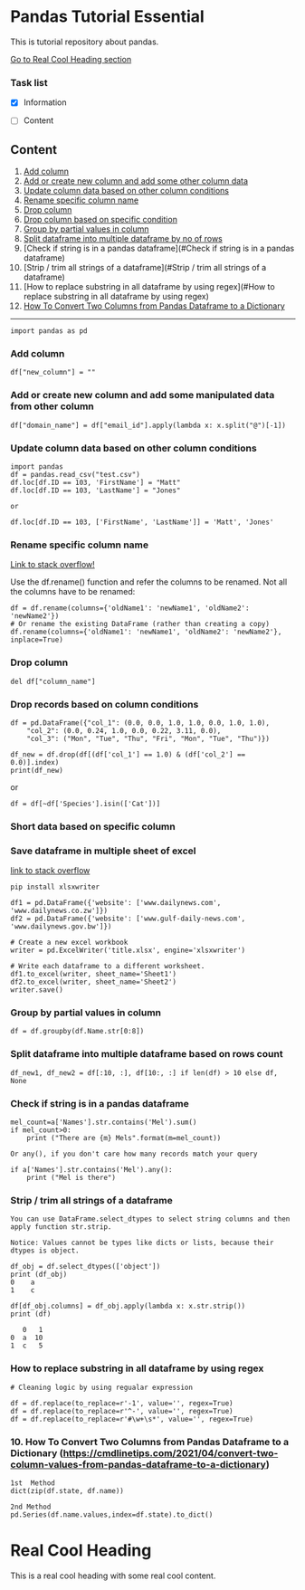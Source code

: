 # Pandas Tutorial Essential

This is tutorial repository about pandas.

[Go to Real Cool Heading section](#real-cool-heading)

### Task list

- [x] Information
- [ ] Content


## Content

1. [Add column](#add-column)
2. [Add or create new column and add some other column data](#add-or-create-new-column-and-add-some-manuplated-data-from-other-column)
3. [Update column data based on other column conditions](#update-column-data-based-on-other-column-conditons)
3. [Rename specific column name](#rename-specific-column-name)
4. [Drop column](#drop-column)
5. [Drop column based on specific condition](#drop-records-based-on-column-conditons)
6. [Group by partial values in column](#group-by-partial-values-in-column)
6. [Split dataframe into multiple dataframe by no of rows](#split-dataframe-into-multiple-dataframe-by-no-of-rows)
7. [Check if string is in a pandas dataframe](#Check if string is in a pandas dataframe)
8. [Strip / trim all strings of a dataframe](#Strip / trim all strings of a dataframe)
9. [How to replace substring in all dataframe by using regex](#How to replace substring in all dataframe by using regex)
10. [How To Convert Two Columns from Pandas Dataframe to a Dictionary](#https://cmdlinetips.com/2021/04/convert-two-column-values-from-pandas-dataframe-to-a-dictionary)

-----------------------


```import pandas as pd```


### Add column
```df["new_column"] = ""```


### Add or create new column and add some manipulated data from other column

```df["domain_name"] = df["email_id"].apply(lambda x: x.split("@")[-1])```

### Update column data based on other column conditions

```
import pandas
df = pandas.read_csv("test.csv")
df.loc[df.ID == 103, 'FirstName'] = "Matt"
df.loc[df.ID == 103, 'LastName'] = "Jones"

or

df.loc[df.ID == 103, ['FirstName', 'LastName']] = 'Matt', 'Jones'
```


### Rename specific column name
[Link to stack overflow!](https://stackoverflow.com/a/11354850/3532385)

Use the df.rename() function and refer the columns to be renamed. Not all the columns have to be renamed:
```
df = df.rename(columns={'oldName1': 'newName1', 'oldName2': 'newName2'})
# Or rename the existing DataFrame (rather than creating a copy) 
df.rename(columns={'oldName1': 'newName1', 'oldName2': 'newName2'}, inplace=True)
```


### Drop column
```del df["column_name"]```


### Drop records based on column conditions

```
df = pd.DataFrame({"col_1": (0.0, 0.0, 1.0, 1.0, 0.0, 1.0, 1.0),
    "col_2": (0.0, 0.24, 1.0, 0.0, 0.22, 3.11, 0.0),
    "col_3": ("Mon", "Tue", "Thu", "Fri", "Mon", "Tue", "Thu")})

df_new = df.drop(df[(df['col_1'] == 1.0) & (df['col_2'] == 0.0)].index)
print(df_new)
```

or 

```df = df[~df['Species'].isin(['Cat'])]```



### Short data based on specific column


### Save dataframe in multiple sheet of excel
[link to stack overflow](https://stackoverflow.com/a/58652904/3532385)

```
pip install xlsxwriter

df1 = pd.DataFrame({'website': ['www.dailynews.com', 'www.dailynews.co.zw']})
df2 = pd.DataFrame({'website': ['www.gulf-daily-news.com', 'www.dailynews.gov.bw']})

# Create a new excel workbook
writer = pd.ExcelWriter('title.xlsx', engine='xlsxwriter')

# Write each dataframe to a different worksheet.
df1.to_excel(writer, sheet_name='Sheet1')
df2.to_excel(writer, sheet_name='Sheet2')
writer.save()
```

### Group by partial values in column
```
df = df.groupby(df.Name.str[0:8])

```

### Split dataframe into multiple dataframe based on rows count
```
df_new1, df_new2 = df[:10, :], df[10:, :] if len(df) > 10 else df, None
```

### Check if string is in a pandas dataframe

```
mel_count=a['Names'].str.contains('Mel').sum()
if mel_count>0:
    print ("There are {m} Mels".format(m=mel_count))

Or any(), if you don't care how many records match your query

if a['Names'].str.contains('Mel').any():
    print ("Mel is there")
```

### Strip / trim all strings of a dataframe

```
You can use DataFrame.select_dtypes to select string columns and then apply function str.strip.

Notice: Values cannot be types like dicts or lists, because their dtypes is object.

df_obj = df.select_dtypes(['object'])
print (df_obj)
0    a  
1    c  

df[df_obj.columns] = df_obj.apply(lambda x: x.str.strip())
print (df)

   0   1
0  a  10
1  c   5
```


### How to replace substring in all dataframe by using regex

```
# Cleaning logic by using regualar expression  

df = df.replace(to_replace=r'-1', value='', regex=True)
df = df.replace(to_replace=r'^-', value='', regex=True)
df = df.replace(to_replace=r'#\w+\s*', value='', regex=True)

```

### 10. How To Convert Two Columns from Pandas Dataframe to a Dictionary  (https://cmdlinetips.com/2021/04/convert-two-column-values-from-pandas-dataframe-to-a-dictionary)

```
1st  Method 
dict(zip(df.state, df.name))

2nd Method
pd.Series(df.name.values,index=df.state).to_dict()

```

# Real Cool Heading

This is a real cool heading with some real cool content.
